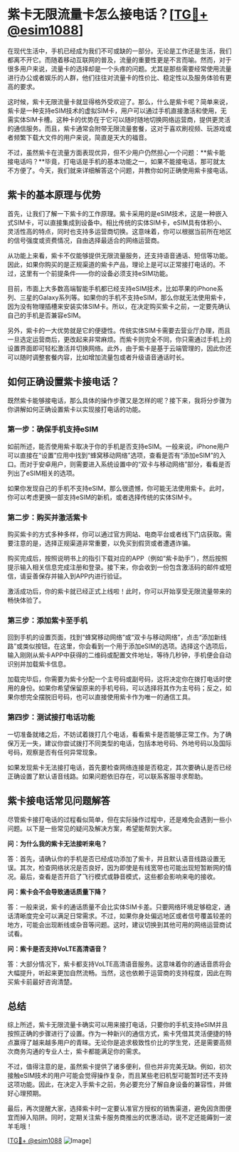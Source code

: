 # 紫卡无限流量卡怎么接电话？[[TG💪+ @esim1088](https://t.me/s/esim1088)]

在现代生活中，手机已经成为我们不可或缺的一部分。无论是工作还是生活，我们都离不开它。而随着移动互联网的普及，流量的重要性更是不言而喻。然而，对于很多用户来说，流量卡的选择却是一个头疼的问题。尤其是那些需要经常使用流量进行办公或者娱乐的人群，他们往往对流量卡的性价比、稳定性以及服务体验有更高的要求。

这时候，紫卡无限流量卡就显得格外受欢迎了。那么，什么是紫卡呢？简单来说，紫卡是一种支持eSIM技术的虚拟SIM卡，用户可以通过手机直接激活和使用，无需实体SIM卡槽。这种卡的优势在于它可以随时随地切换网络运营商，提供更灵活的通信服务。而且，紫卡通常会附带无限流量套餐，这对于喜欢刷视频、玩游戏或者频繁下载大文件的用户来说，简直是天大的福音。

不过，虽然紫卡在流量方面表现优异，但不少用户仍然担心一个问题：**紫卡能接电话吗？**毕竟，打电话是手机的基本功能之一，如果不能接电话，那可就太不方便了。今天，我们就来详细解答这个问题，并教你如何正确使用紫卡接电话。

## 紫卡的基本原理与优势

首先，让我们了解一下紫卡的工作原理。紫卡采用的是eSIM技术，这是一种嵌入式SIM卡，可以直接集成到设备中。相比传统的实体SIM卡，eSIM具有体积小、灵活性高的特点，同时也支持多运营商切换。这意味着，你可以根据当前所在地区的信号强度或资费情况，自由选择最适合的网络运营商。

从功能上来看，紫卡不仅能够提供无限流量服务，还支持语音通话、短信等功能。因此，如果你购买的是正规渠道的紫卡产品，理论上是可以正常接打电话的。不过，这里有一个前提条件——你的设备必须支持eSIM功能。

目前，市面上大多数高端智能手机都已经支持eSIM技术，比如苹果的iPhone系列、三星的Galaxy系列等。如果你的手机不支持eSIM，那么你就无法使用紫卡，因为没有物理插槽来安装实体SIM卡。所以，在决定购买紫卡之前，一定要先确认自己的手机是否兼容eSIM。

另外，紫卡的一大优势就是它的便捷性。传统实体SIM卡需要去营业厅办理，而且一旦选定运营商后，更改起来非常麻烦。而紫卡则完全不同，你只需通过手机上的设置界面即可轻松激活并切换网络。此外，由于紫卡是基于云端管理的，因此你还可以随时调整套餐内容，比如增加流量包或者升级语音通话时长。

## 如何正确设置紫卡接电话？

既然紫卡能够接电话，那么具体的操作步骤又是怎样的呢？接下来，我将分步骤为你讲解如何正确设置紫卡以实现接打电话的功能。

### 第一步：确保手机支持eSIM
如前所述，能否使用紫卡取决于你的手机是否支持eSIM。一般来说，iPhone用户可以直接在“设置”应用中找到“蜂窝移动网络”选项，查看是否有“添加eSIM”的入口。而对于安卓用户，则需要进入系统设置中的“双卡与移动网络”部分，看看是否列出了eSIM相关的选项。

如果你发现自己的手机不支持eSIM，那么很遗憾，你可能无法使用紫卡。此时，你可以考虑更换一部支持eSIM的新机，或者选择传统的实体SIM卡。

### 第二步：购买并激活紫卡
购买紫卡的方式多种多样，你可以通过官方网站、电商平台或者线下门店获取。需要注意的是，选择正规渠道非常重要，以免买到假货或者遭遇诈骗。

购买完成后，按照说明书上的指引下载对应的APP（例如“紫卡助手”），然后按照提示输入相关信息完成注册和登录。接下来，你会收到一份包含激活码的邮件或短信，请妥善保存并输入到APP内进行验证。

激活成功后，你的紫卡就已经正式上线啦！此时，你可以开始享受无限流量带来的畅快体验了。

### 第三步：添加紫卡至手机
回到手机的设置页面，找到“蜂窝移动网络”或“双卡与移动网络”，点击“添加新线路”或类似按钮。在这里，你会看到一个用于添加eSIM的选项。选择这个选项后，输入刚刚从紫卡APP中获得的二维码或配置文件地址，等待几秒钟，手机便会自动识别并加载紫卡信息。

加载完毕后，你需要为紫卡分配一个主号码或副号码，这将决定你在拨打电话时使用的身份。如果你希望保留原来的手机号码，可以选择将其作为主号码；反之，如果你想完全摆脱旧号码，也可以直接使用紫卡作为唯一的通信工具。

### 第四步：测试接打电话功能
一切准备就绪之后，不妨试着拨打几个电话，看看紫卡是否能够正常工作。为了确保万无一失，建议你尝试拨打不同类型的电话，包括本地号码、外地号码以及国际号码，观察是否有任何异常现象。

如果发现紫卡无法接打电话，首先要检查网络连接是否稳定，其次要确认是否已经正确设置了默认语音线路。如果问题依旧存在，可以联系客服寻求帮助。

## 紫卡接电话常见问题解答

尽管紫卡接打电话的过程看似简单，但在实际操作过程中，还是难免会遇到一些小问题。以下是一些常见的疑问及解决方案，希望能帮到大家。

**问：为什么我的紫卡无法接听来电？**

答：首先，请确认你的手机是否已经成功添加了紫卡，并且默认语音线路设置无误。其次，检查网络状况是否良好，因为即使是有线宽带也可能出现短暂断网的情况。最后，查看是否开启了飞行模式或静音模式，这些都会影响来电的接收。

**问：紫卡会不会导致通话质量下降？**

答：一般来说，紫卡的通话质量不会比实体SIM卡差。只要网络环境足够稳定，通话清晰度完全可以满足日常需求。不过，如果你身处偏远地区或者信号覆盖较差的地方，可能会出现断线或杂音等问题。这时，建议切换到其他可用的网络运营商试试看。

**问：紫卡是否支持VoLTE高清语音？**

答：大部分情况下，紫卡都支持VoLTE高清语音服务。这意味着你的通话音质将会大幅提升，听起来更加自然流畅。当然，这也依赖于运营商的支持程度，因此在购买紫卡前最好咨询清楚。

## 总结

综上所述，紫卡无限流量卡确实可以用来接打电话，只要你的手机支持eSIM并且按照正确的步骤进行了设置。作为一种新兴的通信方式，紫卡凭借其灵活便捷的特点赢得了越来越多用户的青睐。无论你是追求极致性价比的学生党，还是需要高频次商务沟通的专业人士，紫卡都能满足你的需求。

不过，值得注意的是，虽然紫卡提供了诸多便利，但也并非完美无缺。例如，初次接触eSIM技术的用户可能会觉得操作复杂，而且某些老旧机型可能暂时还不支持这项功能。因此，在决定入手紫卡之前，务必要充分了解自身设备的兼容性，并做好心理预期。

最后，再次提醒大家，选择紫卡时一定要认准官方授权的销售渠道，避免因贪图便宜而掉入陷阱。同时，定期关注紫卡服务商推出的优惠活动，说不定还能薅到一波羊毛哦！

[[TG💪+ @esim1088](https://t.me/s/esim1088) ![Image](https://i.postimg.cc/4NQfJmqS/Snipaste-2025-05-13-00-14-12.png)]